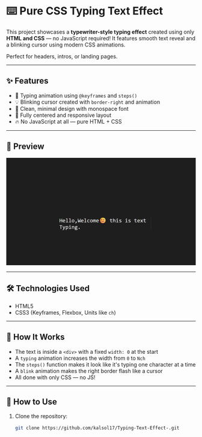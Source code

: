 # ⌨️ Pure CSS Typing Text Effect

This project showcases a **typewriter-style typing effect** created using only **HTML and CSS** — no JavaScript required! It features smooth text reveal and a blinking cursor using modern CSS animations.

Perfect for headers, intros, or landing pages.

---

## ✨ Features

- 🧵 Typing animation using `@keyframes` and `steps()`
- 💡 Blinking cursor created with `border-right` and animation
- 🎨 Clean, minimal design with monospace font
- 📱 Fully centered and responsive layout
- 🔥 No JavaScript at all — pure HTML + CSS

---

## 📸 Preview

![Preview](TextTyping.png) 

---

## 🛠 Technologies Used

- HTML5
- CSS3 (Keyframes, Flexbox, Units like `ch`)

---

## 🧪 How It Works

- The text is inside a `<div>` with a fixed `width: 0` at the start
- A `typing` animation increases the width from `0` to `Nch`
- The `steps()` function makes it look like it's typing one character at a time
- A `blink` animation makes the right border flash like a cursor
- All done with only CSS — no JS!

---

## 🚀 How to Use

1. Clone the repository:

   ```bash
   git clone https://github.com/kalsol17/Typing-Text-Effect-.git

